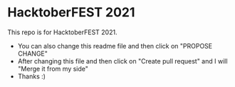 # HacktoberFEST 2021
This repo is for HacktoberFEST 2021.
* You can also change this readme file and then click on "PROPOSE CHANGE" 
* After changing this file and then click on "Create pull request" and I will "Merge it from my side"
* Thanks :)
